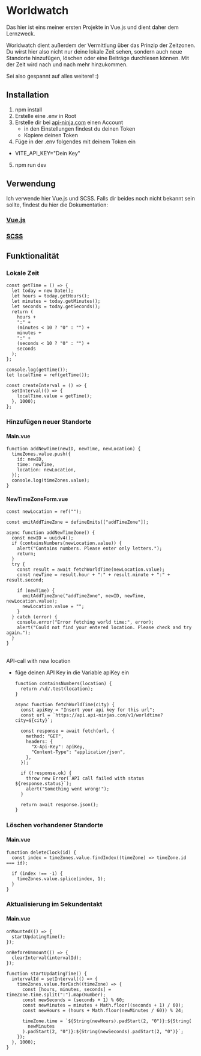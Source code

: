 # Worldwatch

Das hier ist eins meiner ersten Projekte in Vue.js und dient daher dem Lernzweck.

Worldwatch dient außerdem der Vermittlung über das Prinzip der Zeitzonen. Du wirst hier also nicht nur deine lokale Zeit sehen, sondern auch neue Standorte hinzufügen, löschen oder eine Beiträge durchlesen können. Mit der Zeit wird nach und nach mehr hinzukommen.

Sei also gespannt auf alles weitere! :)

## Installation

1. npm install
2. Erstelle eine .env in Root
3. Erstelle dir bei [api-ninja.com](https://api-ninjas.com/api/worldtime) einen Account
   - in den Einstellungen findest du deinen Token
   - Kopiere deinen Token
4. Füge in der .env folgendes mit deinem Token ein

- VITE_API_KEY="Dein Key"

5. npm run dev

## Verwendung

Ich verwende hier Vue.js und SCSS. Falls dir beides noch nicht bekannt sein sollte, findest du hier die Dokumentation:

### [Vue.js](https://vuejs.org/guide/introduction.html)

### [SCSS](https://sass-guidelin.es/#introduction)

## Funktionalität

### Lokale Zeit

    const getTime = () => {
      let today = new Date();
      let hours = today.getHours();
      let minutes = today.getMinutes();
      let seconds = today.getSeconds();
      return (
        hours +
        ":" +
        (minutes < 10 ? "0" : "") +
        minutes +
        ":" +
        (seconds < 10 ? "0" : "") +
        seconds
      );
    };

    console.log(getTime());
    let localTime = ref(getTime());

    const createInterval = () => {
      setInterval(() => {
        localTime.value = getTime();
      }, 1000);
    };

### Hinzufügen neuer Standorte

#### Main.vue

    function addNewTime(newID, newTime, newLocation) {
      timeZones.value.push({
        id: newID,
        time: newTime,
        location: newLocation,
      });
      console.log(timeZones.value);
    }

#### NewTimeZoneForm.vue

    const newLocation = ref("");

    const emitAddTimeZone = defineEmits(["addTimeZone"]);

    async function addNewTimeZone() {
      const newID = uuidv4();
      if (containsNumbers(newLocation.value)) {
        alert("Contains numbers. Please enter only letters.");
        return;
      }
      try {
        const result = await fetchWorldTime(newLocation.value);
        const newTime = result.hour + ":" + result.minute + ":" + result.second;

        if (newTime) {
          emitAddTimeZone("addTimeZone", newID, newTime, newLocation.value);
          newLocation.value = "";
        }
      } catch (error) {
        console.error("Error fetching world time:", error);
        alert("Could not find your entered location. Please check and try again.");
      }
    }

</br>
API-call with new location </br>

- füge deinen API Key in die Variable apiKey ein

      function containsNumbers(location) {
        return /\d/.test(location);
      }

      async function fetchWorldTime(city) {
        const apiKey = "Insert your api key for this url";
        const url = `https://api.api-ninjas.com/v1/worldtime?city=${city}`;

        const response = await fetch(url, {
          method: "GET",
          headers: {
            "X-Api-Key": apiKey,
            "Content-Type": "application/json",
          },
        });

        if (!response.ok) {
          throw new Error(`API call failed with status ${response.status}`);
          alert("Something went wrong!");
        }

        return await response.json();
      }

### Löschen vorhandener Standorte

#### Main.vue

    function deleteClock(id) {
      const index = timeZones.value.findIndex((timeZone) => timeZone.id === id);

      if (index !== -1) {
        timeZones.value.splice(index, 1);
      }
    }

### Aktualisierung im Sekundentakt

#### Main.vue

    onMounted(() => {
      startUpdatingTime();
    });

    onBeforeUnmount(() => {
      clearInterval(intervalId);
    });

    function startUpdatingTime() {
      intervalId = setInterval(() => {
        timeZones.value.forEach((timeZone) => {
          const [hours, minutes, seconds] = timeZone.time.split(":").map(Number);
          const newSeconds = (seconds + 1) % 60;
          const newMinutes = minutes + Math.floor((seconds + 1) / 60);
          const newHours = (hours + Math.floor(newMinutes / 60)) % 24;

          timeZone.time = `${String(newHours).padStart(2, "0")}:${String(
            newMinutes
          ).padStart(2, "0")}:${String(newSeconds).padStart(2, "0")}`;
        });
      }, 1000);
    }
